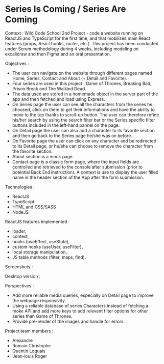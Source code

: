 # Series Is Coming / Series Are Coming

Context : Wild Code School 2nd Project - code a website running on ReactJS and TypeScript for the first time, and that mobilizes main React features (props, React hooks, router, etc.).
This project has been conducted under Scrum methodology during 4 weeks, including modeling on excalidraw and then Figma and an oral presentation. 

Objectives : 
- The user can navigate on the website through different pages named Home, Series, Contact and About (+ Detail and Favorite).
- Four series are used in this project : Game of Thrones, Breaking Bad, Prison Break and The Walkind Dead.
- The data used are stored in a homemade object in the server part of the app and then fetched and load using Express.
- On Series page the user can see all the characters from the series he choosed, click on them to get their informations and have the ability to move to the top thanks to scroll-up button. The user can therefore refine his/her search by using the search filter bar or the Series specific filter buttons included in the left-hand pannel on the page.
- On Detail page the user can also add a character to its favorite section and then go back to the Series page he/she was on before.
- On Favorite page the user can click on any character and be redirected to its Detail page, or he/she can choose to remove the character from the favorite section.
- About section is a mock page.
- Contact page is a classic form page, where the input fields are controlled and retrieved to the console after submission (prior to potential Back End instruction). A context is use to display the user filled name in the header section of the App after the form submission.

Technologies : 
- ReactJS
- TypeScript
- HTML and CSS/SASS
- NodeJS

ReactJS features implemented :
- loader,
- context,
- hooks (useEffect, useState),
- custom hooks (useUser, useFilter),
- local storage manipulation,
- JS table methods (filter, maps, find).

Screenshots :

Desktop version :

Perspectives : 
- Add more reliable media queries, especially on Detail page to improve the webpage responsivity.
- Using a reliable database of series Characters instead of fetching a moke API and add more keys to add relevant filter options for other series than Game of Thrones.
- Provide pre-render of the images and handle for errors.

Project team members : 
- Alexandre
- Romain Christophe
- Quentin Loquais
- Jean-louis Roger
